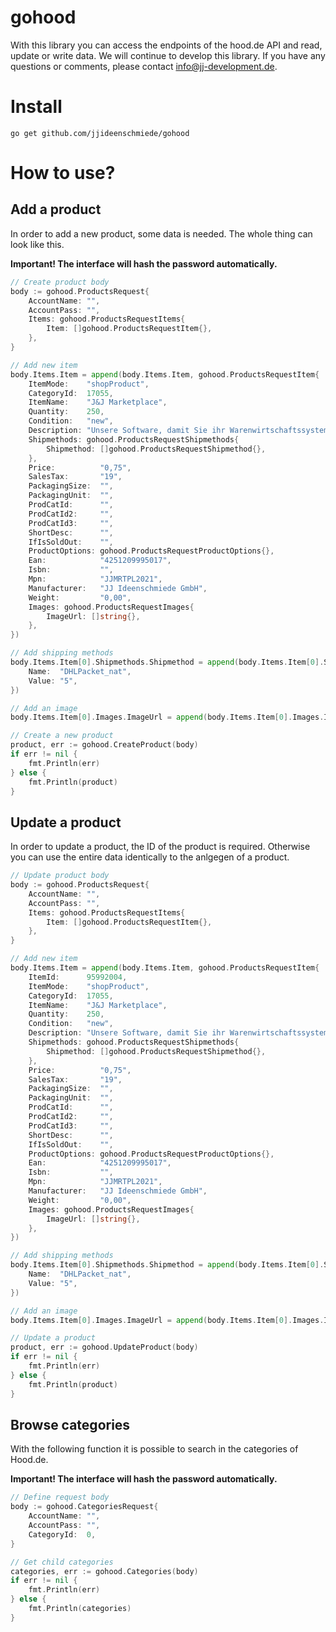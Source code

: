 # gohood

With this library you can access the endpoints of the hood.de API and read, update or write data. We will continue to develop this library. If you have any questions or comments, please contact info@jj-development.de.

# Install

```console
go get github.com/jjideenschmiede/gohood
```

# How to use?

## Add a product

In order to add a new product, some data is needed. The whole thing can look like this.

**Important! The interface will hash the password automatically.**

```go
// Create product body
body := gohood.ProductsRequest{
    AccountName: "",
    AccountPass: "",
    Items: gohood.ProductsRequestItems{
        Item: []gohood.ProductsRequestItem{},
    },
}

// Add new item
body.Items.Item = append(body.Items.Item, gohood.ProductsRequestItem{
    ItemMode:    "shopProduct",
    CategoryId:  17055,
    ItemName:    "J&J Marketplace",
    Quantity:    250,
    Condition:   "new",
    Description: "Unsere Software, damit Sie ihr Warenwirtschaftssystem direkt mit einem Marktplatz verbinden können.",
    Shipmethods: gohood.ProductsRequestShipmethods{
        Shipmethod: []gohood.ProductsRequestShipmethod{},
    },
    Price:          "0,75",
    SalesTax:       "19",
    PackagingSize:  "",
    PackagingUnit:  "",
    ProdCatId:      "",
    ProdCatId2:     "",
    ProdCatId3:     "",
    ShortDesc:      "",
    IfIsSoldOut:    "",
    ProductOptions: gohood.ProductsRequestProductOptions{},
    Ean:            "4251209995017",
    Isbn:           "",
    Mpn:            "JJMRTPL2021",
    Manufacturer:   "JJ Ideenschmiede GmbH",
    Weight:         "0,00",
    Images: gohood.ProductsRequestImages{
        ImageUrl: []string{},
    },
})

// Add shipping methods
body.Items.Item[0].Shipmethods.Shipmethod = append(body.Items.Item[0].Shipmethods.Shipmethod, gohood.ProductsRequestShipmethod{
    Name:  "DHLPacket_nat",
    Value: "5",
})

// Add an image
body.Items.Item[0].Images.ImageUrl = append(body.Items.Item[0].Images.ImageUrl, "https://lh3.googleusercontent.com/glsgmb/AJtb4XCbjWmNDgametDQMVJo6Oh6Kok2GuoRs59ozCAQMmFl9G2f2PTq6PI0_9GZROeNzO0w13M5A91gArGZ6u-GGHsjPw=w304-h899-rw-no-sc0x00ffffff")

// Create a new product
product, err := gohood.CreateProduct(body)
if err != nil {
    fmt.Println(err)
} else {
    fmt.Println(product)
}
```

## Update a product

In order to update a product, the ID of the product is required. Otherwise you can use the entire data identically to the anlgegen of a product.

```go
// Update product body
body := gohood.ProductsRequest{
    AccountName: "",
    AccountPass: "",
    Items: gohood.ProductsRequestItems{
        Item: []gohood.ProductsRequestItem{},
    },
}

// Add new item
body.Items.Item = append(body.Items.Item, gohood.ProductsRequestItem{
    ItemId:      95992004,
    ItemMode:    "shopProduct",
    CategoryId:  17055,
    ItemName:    "J&J Marketplace",
    Quantity:    250,
    Condition:   "new",
    Description: "Unsere Software, damit Sie ihr Warenwirtschaftssystem direkt mit einem Marktplatz verbinden können.",
    Shipmethods: gohood.ProductsRequestShipmethods{
        Shipmethod: []gohood.ProductsRequestShipmethod{},
    },
    Price:          "0,75",
    SalesTax:       "19",
    PackagingSize:  "",
    PackagingUnit:  "",
    ProdCatId:      "",
    ProdCatId2:     "",
    ProdCatId3:     "",
    ShortDesc:      "",
    IfIsSoldOut:    "",
    ProductOptions: gohood.ProductsRequestProductOptions{},
    Ean:            "4251209995017",
    Isbn:           "",
    Mpn:            "JJMRTPL2021",
    Manufacturer:   "JJ Ideenschmiede GmbH",
    Weight:         "0,00",
    Images: gohood.ProductsRequestImages{
        ImageUrl: []string{},
    },
})

// Add shipping methods
body.Items.Item[0].Shipmethods.Shipmethod = append(body.Items.Item[0].Shipmethods.Shipmethod, gohood.ProductsRequestShipmethod{
    Name:  "DHLPacket_nat",
    Value: "5",
})

// Add an image
body.Items.Item[0].Images.ImageUrl = append(body.Items.Item[0].Images.ImageUrl, "https://lh3.googleusercontent.com/glsgmb/AJtb4XCbjWmNDgametDQMVJo6Oh6Kok2GuoRs59ozCAQMmFl9G2f2PTq6PI0_9GZROeNzO0w13M5A91gArGZ6u-GGHsjPw=w304-h899-rw-no-sc0x00ffffff")

// Update a product
product, err := gohood.UpdateProduct(body)
if err != nil {
    fmt.Println(err)
} else {
    fmt.Println(product)
}
```

## Browse categories

With the following function it is possible to search in the categories of Hood.de.

**Important! The interface will hash the password automatically.**

```go
// Define request body
body := gohood.CategoriesRequest{
    AccountName: "",
    AccountPass: "",
    CategoryId:  0,
}

// Get child categories
categories, err := gohood.Categories(body)
if err != nil {
    fmt.Println(err)
} else {
    fmt.Println(categories)
}
```